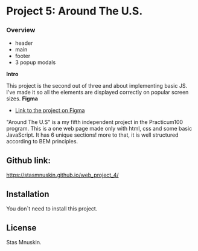 # Project 5: Around The U.S.

### Overview

* header
* main
* footer
* 3 popup modals


**Intro**

This project is the second out of three and about implementing basic JS. I've made it so all the elements are displayed correctly on popular screen sizes. 
**Figma**

* [Link to the project on Figma](https://www.figma.com/file/m79HxYeZpOXRw0Tz2eZGOV/Sprint-5%3A-Around-The-U.S.-%7C-desktop-%2B-mobile?node-id=1%3A322)


"Around The U.S" is a my fifth independent project in the Practicum100 program. This is a one web page made only with html, css and some basic JavaScript.
It has 6 unique sections!
more to that, it is well structured according to BEM principles. 

## Github link:
https://stasmnuskin.github.io/web_project_4/
## Installation
You don`t need to install this project.

## License
Stas Mnuskin.